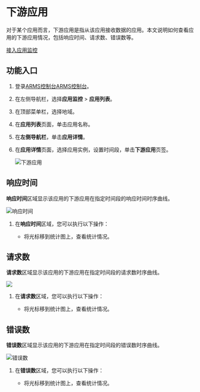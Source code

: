 # 下游应用

对于某个应用而言，下游应用是指从该应用接收数据的应用。本文说明如何查看应用的下游应用情况，包括响应时间、请求数、错误数等。

[接入应用监控](/intl.zh-CN/应用监控/接入应用监控/应用监控接入概述.md)

## 功能入口

1.  登录[ARMS控制台](https://arms.console.aliyun.com/#/home)[ARMS控制台](https://arms-ap-southeast-1.console.aliyun.com/#/home)。

2.  在左侧导航栏，选择**应用监控** \> **应用列表**。

3.  在顶部菜单栏，选择地域。

4.  在**应用列表**页面，单击应用名称。

5.  在**左侧导航栏**，单击**应用详情**。

6.  在**应用详情**页面，选择应用实例，设置时间段，单击**下游应用**页签。

    ![下游应用](https://static-aliyun-doc.oss-accelerate.aliyuncs.com/assets/img/zh-CN/5835191161/p235764.png)


## 响应时间

**响应时间**区域显示该应用的下游应用在指定时间段的响应时间时序曲线。

![响应时间](https://static-aliyun-doc.oss-accelerate.aliyuncs.com/assets/img/zh-CN/5835191161/p235836.png)

1.  在**响应时间**区域，您可以执行以下操作：

    -   将光标移到统计图上，查看统计情况。

## 请求数

**请求数**区域显示该应用的下游应用在指定时间段的请求数时序曲线。

![](https://static-aliyun-doc.oss-accelerate.aliyuncs.com/assets/img/zh-CN/5835191161/p235837.png)

1.  在**请求数**区域，您可以执行以下操作：

    -   将光标移到统计图上，查看统计情况。

## 错误数

**错误数**区域显示该应用的下游应用在指定时间段的错误数时序曲线。

![错误数](https://static-aliyun-doc.oss-accelerate.aliyuncs.com/assets/img/zh-CN/5835191161/p235838.png)

1.  在**错误数**区域，您可以执行以下操作：

    -   将光标移到统计图上，查看统计情况。

